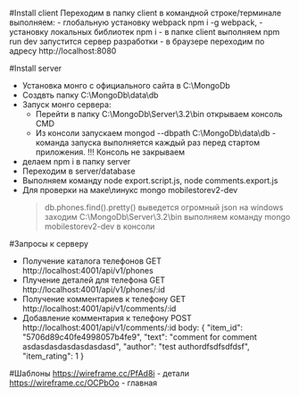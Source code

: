 #Install client
Переходим в папку client в командной строке/терминале выполняем:
    - глобальную установку webpack npm i -g webpack,
    - установку локальных библиотек npm i
    - в папке client выполняем npm run dev запустится сервер разработки
    - в браузере переходим по адресу http://localhost:8080

#Install server
- Установка монго с официального сайта в С:\MongoDb
- Создвть папку C:\MongoDb\data\db
- Запуск монго сервера:
    - Перейти в папку  С:\MongoDb\Server\3.2\bin открываем консоль CMD
    - Из консоли запускаем mongod --dbpath C:\MongoDb\data\db - команда запуска выполняется
    каждый раз перед стартом приложения.
    !!! Консоль не закрываем
- делаем npm i в папку server
- Переходим в server/database
- Выполняем команду node export.script.js, node comments.export.js
- Для проверки на маке\линукс mongo mobilestorev2-dev
    >db.phones.find().pretty()
     выведется огромный json
на windows заходим  С:\MongoDb\Server\3.2\bin выполняем команду mongo mobilestorev2-dev в консоли


#Запросы к серверу
- Получение каталога телефонов GET http://localhost:4001/api/v1/phones
- Плучение деталей для телефона  GET http://localhost:4001/api/v1/phones/:id
- Получение комментариев к телефону GET http://localhost:4001/api/v1/comments/:id
- Добавление комментария к телефону POST http://localhost:4001/api/v1/comments/:id
body: {
      "item_id": "5706d89c40fe4998057b4fe9",
      "text": "comment for comment asdasdasdasdasdasdasd",
      "author": "test authordfsdfsdfdsf",
      "item_rating": 1
  }

#Шаблоны
https://wireframe.cc/PfAd8i - детали
https://wireframe.cc/OCPbOo  - главная

